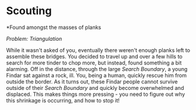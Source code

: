 # Scouting

*Found amongst the masses of planks

*Problem: Triangulation*

While it wasn't asked of you, eventually there weren't enough planks left to assemble these bridges. You decided to travel up and over a few hills to search for more tinder to chop more, but instead, found something a bit alarming. Off in the distance, through the large *Search Boundary*, a young Findar sat against a rock, ill. You, being a human, quickly rescue him from outside the border. As it turns out, these Findar people cannot survive outside of their *Search Boundary* and quickly become overwhelmed and displaced. This makes things more pressing - you need to figure out why this shrinkage is occurring, and how to stop it!